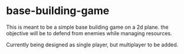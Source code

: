 # base-building-game

This is meant to be a simple base building game on a 2d plane. the objective will be to defend from enemies while managing resources.

Currently being designed as single player, but multiplayer to be added.
